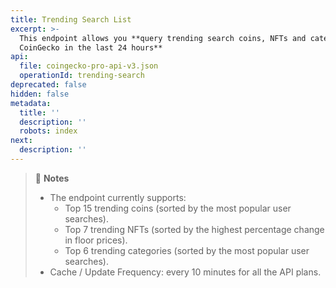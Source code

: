 ```yaml
---
title: Trending Search List
excerpt: >-
  This endpoint allows you **query trending search coins, NFTs and categories on
  CoinGecko in the last 24 hours**
api:
  file: coingecko-pro-api-v3.json
  operationId: trending-search
deprecated: false
hidden: false
metadata:
  title: ''
  description: ''
  robots: index
next:
  description: ''
---
```

> 📘 **Notes**
> 
> - The endpoint currently supports:
>   - Top 15 trending coins (sorted by the most popular user searches).
>   - Top 7 trending NFTs (sorted by the highest percentage change in floor prices).
>   - Top 6 trending categories (sorted by the most popular user searches).
> - Cache / Update Frequency: every 10 minutes for all the API plans.